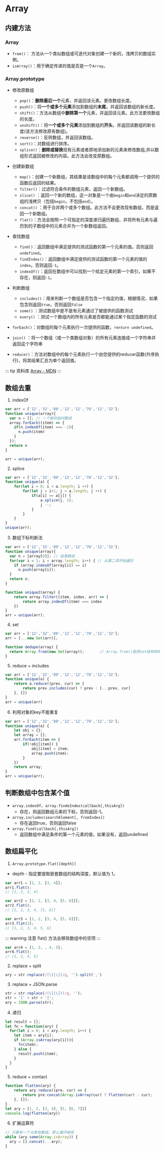 # Array

## 内建方法

### Array
* `from()`： 方法从一个类似数组或可迭代对象创建一个新的，浅拷贝的数组实例。
* `isArray()`：用于确定传递的值是否是一个`Array`。

### Array.prototype
* 修改原数组
  * `pop()`：**删除最后一个**元素，并返回该元素。更改数组长度。
  * `push()`：将**一个或多个元素**添加到数组的**末尾**，并返回该数组的新长度。
  * `shift()`：方法从数组中**删除第一个**元素，并返回该元素。此方法更改数组的长度。
  * `unshift()`：将**一个或多个元素**添加到数组的**开头**，并返回该数组的新长度(该方法修改原有数组)。
  * `reverse()`：反转数组，并返回该数组。
  * `sort()`：对数组进行排序。
  * `splice()`：**删除或替换**现有元素或者原地添加新的元素来修改数组,并以数组形式返回被修改的内容。此方法会改变原数组。
  
* 创建新数组
  * `map()`：创建一个新数组，其结果是该数组中的每个元素都调用一个提供的函数后返回的结果。
  * `filter()`：过滤符合条件的数组元素，返回一个新数组。
  * `slice()` ：返回一个新的数组，这一对象是一个由`begin`和`end`决定的原数组的浅拷贝（包括`begin`，不包括`end`）。
  * `concat()` ：用于合并两个或多个数组。此方法不会更改现有数组，而是返回一个新数组。
  * `flat()`：方法会按照一个可指定的深度递归遍历数组，并将所有元素与遍历到的子数组中的元素合并为一个新数组返回。

* 查找数组
  * `find()`：返回数组中满足提供的测试函数的第一个元素的值。否则返回`undefined`。
  * `findIndex()`：返回数组中满足提供的测试函数的第一个元素的值的`index`。否则返回`-1`。
  * `indexOf()`：返回在数组中可以找到一个给定元素的第一个索引，如果不存在，则返回`-1`。

* 判断数组
  * `includes()`：用来判断一个数组是否包含一个指定的值，根据情况，如果包含则返回`true`，否则返回`false`
  * `some()` ：测试数组中是不是有元素通过了被提供的函数测试
  * `every()` ：测试一个数组内的所有元素是否都能通过某个指定函数的测试
  
* `forEach()`：对数组的每个元素执行一次提供的函数，`renturn undefined`。
* `join()` ：将一个数组（或一个类数组对象）的所有元素连接成一个字符串并返回这个字符串
* `reduce()`：方法对数组中的每个元素执行一个由您提供的reducer函数(升序执行)，将其结果汇总为单个返回值。

::: tip 资料库
[Array - MDN](https://developer.mozilla.org/zh-CN/docs/Web/JavaScript/Reference/Global_Objects/Array)
:::

## 数组去重
1. indexOf
```js
var arr = ['12','32','89','12','12','78','12','32'];
function unique(array){
  var n = []; // 一个新的临时数组
  array.forEach((item) => {
    if(n.indexOf(item) === -1){
      n.push(item)
    }
  });
  return n
}

arr = unique(arr);
```

2. splice
```js
var arr = ['12','32','89','12','12','78','12','32'];
function unique(a) {
    for(let i = 0; i < a.length; i ++) {
        for(let j = i+1; j < a.length; j ++) {
            if(a[i] == a[j]) {
                a.splice(j, 1);
                j --;
            }
        }
    }
}
unique(arr);
```

3. 数组下标判断法
```js
var arr = ['12','32','89','12','12','78','12','32'];
function unique(array){
  var n = [array[0]]; // 结果数组
  for(var i = 1; i < array.length; i++) { // 从第二项开始遍历
    if (array.indexOf(array[i]) == i) 
      n.push(array[i]);
  }
  return n;
}

function unique2(array) {
    return array.filter((item, index, arr) => {
        return array.indexOf(item) === index
    })
}
arr = unique(arr);
```

4. set
```js
var arr = ['12','32','89','12','12','78','12','32'];
arr = [...new Set(arr)];

function dedupe(array) {
  return Array.from(new Set(array));       // Array.from()能把set结构转换为数组
}
```

5. reduce + includes
```js
var arr = ['12','32','89','12','12','78','12','32'];
function unique(a) {
    return a.reduce((prev, cur) => {
        return prev.includes(cur) ? prev : [...prev, cur]
    }, [])
}
arr = unique(arr)
```

6. 利用对象的key不能重复
```js
var arr = ['12','32','89','12','12','78','12','32'];
function unique(a) {
    let obj = {};
    let array = [];
    arr.forEach(item => {
        if(!obj[item]) {
            obj[item] = item;
            array.push(item);
        }
    })
    return array;
}
arr = unique(arr);
```

## 判断数组中包含某个值
- `array.indexOf`、`array.findeIndex(callback[,thisArg])`
  - 存在，则返回数组元素的下标，否则返回-1。
- `array.includes(searchElement[, fromIndex])`
  - 存在返回true，否则返回false
- `array.find(callback[,thisArg])`
  - 返回数组中满足条件的第一个元素的值，如果没有，返回undefined

## 数组扁平化
1. `Array.prototype.flat([depth])`
  - depth - 指定要提取嵌套数组的结构深度，默认值为 1。
```js
var arr1 = [1, 2, [3, 4]];
arr1.flat(); 
// [1, 2, 3, 4]

var arr2 = [1, 2, [3, 4, [5, 6]]];
arr2.flat();
// [1, 2, 3, 4, [5, 6]]

var arr3 = [1, 2, [3, 4, [5, 6]]];
arr3.flat(2);
// [1, 2, 3, 4, 5, 6]
```
::: warning 注意
flat() 方法会移除数组中的空项
:::
```js
var arr4 = [1, 2, , 4, 5];
arr4.flat();
// [1, 2, 4, 5]
```

2. replace + split
```js
ary = str.replace(/(\[|\])/g, '').split(',')
```

3. replace + JSON.parse
```js
str = str.replace(/(\[|\]))/g, '');
str = '[' + str + ']';
ary = JSON.parse(str);
```

4. 递归
```js
let result = [];
let fn = function(ary) {
  for(let i = 0; i < ary.length; i++) {
    let item = ary[i];
    if (Array.isArray(ary[i])){
      fn(item);
    } else {
      result.push(item);
    }
  }
}
```

5. reduce + contact
```js
function flatten(ary) {
    return ary.reduce((pre, cur) => {
        return pre.concat(Array.isArray(cur) ? flatten(cur) : cur);
    }, []);
}
let ary = [1, 2, [3, 4], [5, [6, 7]]]
console.log(flatten(ary))
```

6. 扩展运算符
```js
// 只要有一个元素有数组，那么循环继续
while (ary.some(Array.isArray)) {
  ary = [].concat(...ary);
}
```

